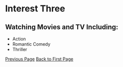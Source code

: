 # Interest Three
## Watching Movies and TV Including:
- Action
- Romantic Comedy
- Thriller

[Previous Page](secondinterest.md)    [Back to First Page](README.md)
